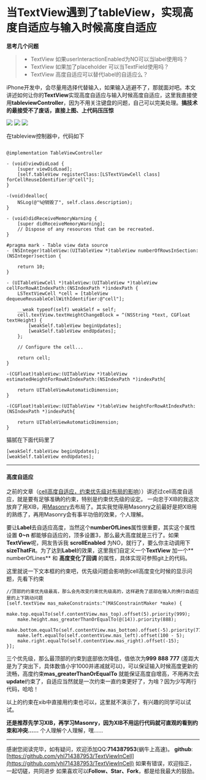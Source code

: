 当TextView遇到了tableView，实现高度自适应与输入时候高度自适应
===


**思考几个问题**
> * TextView 如果userInteractionEnabled为NO可以当label使用吗？
> * TextView 如果加了placeholder 可以当TextField使用吗？
> * TextView 高度自适应可以替代label的自适应么？

iPhone开发中，会尽量用选择代替输入，如果输入逃避不了，那就面对吧。本文讲述如何让你的**TextView**实现高度自适应与输入时候高度自适应，这里我直接使用**tableviewController**，因为不用关注键盘的问题，自己可以完美处理。**搞技术的最接受不了废话，直接上图、上代码压压惊**

![](image/top.gif)
![](image/middle.gif)
![](image/bottom.gif)

在tableview控制器中，代码如下

```

@implementation TableViewController

- (void)viewDidLoad {
    [super viewDidLoad];
    [self.tableView registerClass:[LSTextViewCell class] forCellReuseIdentifier:@"cell"];
}

-(void)dealloc{
    NSLog(@"%@销毁了", self.class.description);
}

- (void)didReceiveMemoryWarning {
    [super didReceiveMemoryWarning];
    // Dispose of any resources that can be recreated.
}

#pragma mark - Table view data source
- (NSInteger)tableView:(UITableView *)tableView numberOfRowsInSection:(NSInteger)section {

    return 10;
}

- (UITableViewCell *)tableView:(UITableView *)tableView cellForRowAtIndexPath:(NSIndexPath *)indexPath {
    LSTextViewCell *cell = [tableView dequeueReusableCellWithIdentifier:@"cell"];
  
    __weak typeof(self) weakSelf = self;
    cell.textView.textHeightChangeBlock = ^(NSString *text, CGFloat textHeight) {
        [weakSelf.tableView beginUpdates];
        [weakSelf.tableView endUpdates];
    };
    
    // Configure the cell...
    
    return cell;
}

-(CGFloat)tableView:(UITableView *)tableView estimatedHeightForRowAtIndexPath:(NSIndexPath *)indexPath{

    return UITableViewAutomaticDimension;
}

-(CGFloat)tableView:(UITableView *)tableView heightForRowAtIndexPath:(NSIndexPath *)indexPath{
    
    return UITableViewAutomaticDimension;
}

```

猫腻在下面代码里了

```
[weakSelf.tableView beginUpdates];
[weakSelf.tableView endUpdates];

```


***
#### 高度自适应
之前的文章（[cell高度自适应，约束优先级对布局的影响](http://www.jianshu.com/p/9951f4ed1141)））讲述过cell高度自适应，就是要有足够准确的约束，特别是约束优先级的设定。
一向忠于XIB的我这次放弃了用XIB，用[Masonry](https://github.com/SnapKit/Masonry)去布局了。其实我觉得用Masonry之前最好是把XIB用的熟练了，再用Masonry会有事半功倍的效果，个人理解。

要让**Label**去自适应高度，当然这个**numberOfLines**属性很重要，其实这个属性设置 **0~n** 都能够自适应的，顶多设置3，那么最大高度就是三行了。如果**TextView**呢，网友告诉我  **scrollEnabled** 为NO，就行了，要么你主动调用下**sizeThatFit**。为了达到**Label**的效果，这里我们自定义一个**TextView** 加一个** numberOfLines** 和 **高度变化了回调** 的属性，具体实现可参照git上的代码。

这里就说一下文本框的约束吧，优先级问题会影响到cell高度变化时候的显示问题，先看下约束

```
//顶部的约束优先级最高，那么会先改变约束优先级高的，这样避免了底部在输入的换行自适应是的上下跳动问题
[self.textView mas_makeConstraints:^(MASConstraintMaker *make) {
    make.top.equalTo(self.contentView.mas_top).offset(5).priority(999);
    make.height.mas_greaterThanOrEqualTo(@(14)).priority(888);
    make.bottom.equalTo(self.contentView.mas_bottom).offset(-5).priority(777);
    make.left.equalTo(self.contentView.mas_left).offset(100 - 5);
    make.right.equalTo(self.contentView.mas_right).offset(-15);
}];

```

三个优先级，那么最顶部的约束到底部依次降低，值依次为**999** **888** **777** (差距大是为了突出下，具体数值小宇1000并递减就可以)，可以保证输入时候高度更新的流畅，高度约束**mas_greaterThanOrEqualTo** 就能保证高度自增高，不用再次去**update**约束了，自适应当然就是一次约束一直约束更好了，为啥？因为少写两行代码，哈哈！

以上的约束在xib中直接用约束也可以，这里就不演示了，有兴趣的同学可以试试。

**还是推荐先学习XIB，再学习Masonry，因为XIB不用运行代码就可直观的看到约束和冲突……** 个人理解个人理解，嘿……



***

感谢您阅读完毕，如有疑问，欢迎添加QQ:**714387953**(蜗牛上高速)。
**github**:[https://github.com/yhl714387953/TextViewInCell](https://github.com/yhl714387953/TextViewInCell)
如果有错误，欢迎指正，一起切磋，共同进步
如果喜欢可以**Follow、Star、Fork**，都是给我最大的鼓励。


